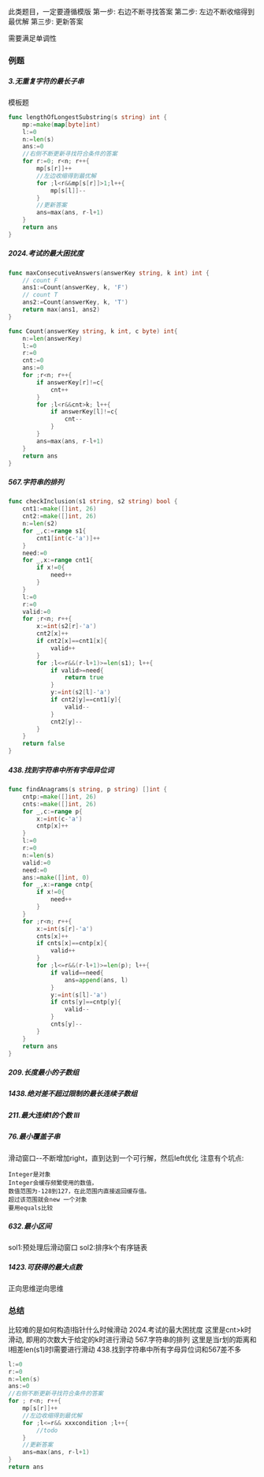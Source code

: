 此类题目，一定要遵循模版
第一步: 右边不断寻找答案
第二步: 左边不断收缩得到最优解
第三步: 更新答案

需要满足单调性
### 例题 
##### 3.无重复字符的最长子串
模板题
```go
func lengthOfLongestSubstring(s string) int {
    mp:=make(map[byte]int)
    l:=0
    n:=len(s)
    ans:=0
	//右侧不断更新寻找符合条件的答案
    for r:=0; r<n; r++{
        mp[s[r]]++
        //左边收缩得到最优解
        for ;l<r&&mp[s[r]]>1;l++{
            mp[s[l]]--
        }
        //更新答案
        ans=max(ans, r-l+1)
    }
    return ans
}
```

##### 2024.考试的最大困扰度
```go
func maxConsecutiveAnswers(answerKey string, k int) int {
    // count F
    ans1:=Count(answerKey, k, 'F')
    // count T
    ans2:=Count(answerKey, k, 'T')
    return max(ans1, ans2)
}

func Count(answerKey string, k int, c byte) int{
    n:=len(answerKey)
    l:=0
    r:=0
    cnt:=0
    ans:=0
    for ;r<n; r++{
        if answerKey[r]!=c{
            cnt++
        }
        for ;l<r&&cnt>k; l++{
            if answerKey[l]!=c{
                cnt--
            }
        }
        ans=max(ans, r-l+1)
    }
    return ans
}
```
##### 567.字符串的排列
```go
func checkInclusion(s1 string, s2 string) bool {
    cnt1:=make([]int, 26)
    cnt2:=make([]int, 26)
    n:=len(s2)
    for _,c:=range s1{
        cnt1[int(c-'a')]++
    }
    need:=0
    for _,x:=range cnt1{
        if x!=0{
            need++
        }
    }
    l:=0
    r:=0
    valid:=0
    for ;r<n; r++{
        x:=int(s2[r]-'a')
        cnt2[x]++
        if cnt2[x]==cnt1[x]{
            valid++
        }
        for ;l<=r&&(r-l+1)>=len(s1); l++{
            if valid>=need{
                return true
            }
            y:=int(s2[l]-'a')
            if cnt2[y]==cnt1[y]{
                valid--
            }
            cnt2[y]--
        }
    }
    return false
}
```
##### 438.找到字符串中所有字母异位词
```go
func findAnagrams(s string, p string) []int {
    cntp:=make([]int, 26)
    cnts:=make([]int, 26)
    for _,c:=range p{
        x:=int(c-'a')
        cntp[x]++
    }
    l:=0
    r:=0
    n:=len(s)
    valid:=0
    need:=0
    ans:=make([]int, 0)
    for _,x:=range cntp{
        if x!=0{
            need++
        }
    }
    for ;r<n; r++{
        x:=int(s[r]-'a')
        cnts[x]++
        if cnts[x]==cntp[x]{
            valid++
        }
        for ;l<=r&&(r-l+1)>=len(p); l++{
            if valid==need{
                ans=append(ans, l)
            }
            y:=int(s[l]-'a')
            if cnts[y]==cntp[y]{
                valid--
            }
            cnts[y]--
        }
    }
    return ans
}
```
##### 209.长度最小的子数组
##### 1438.绝对差不超过限制的最长连续子数组
##### 211.最大连续1的个数 III
##### 76.最小覆盖子串
滑动窗口--不断增加right，直到达到一个可行解，然后left优化
注意有个坑点:
```
Integer是对象  
Integer会缓存频繁使用的数值，  
数值范围为-128到127，在此范围内直接返回缓存值。  
超过该范围就会new 一个对象
要用equals比较
```
##### 632.最小区间
sol1:预处理后滑动窗口
sol2:排序k个有序链表

##### 1423.可获得的最大点数
正向思维逆向思维

### 总结
比较难的是如何构造l指针什么时候滑动
2024.考试的最大困扰度 这里是cnt>k时滑动, 即用的次数大于给定的k时进行滑动
567.字符串的排列 这里是当r划的距离和l相差len(s1)时l需要进行滑动
438.找到字符串中所有字母异位词和567差不多
```go
l:=0
r:=0
n:=len(s)
ans:=0
//右侧不断更新寻找符合条件的答案
for ; r<n; r++{
	mp[s[r]]++
	//左边收缩得到最优解
	for ;l<=r&& xxxcondition ;l++{
		//todo
	}
	//更新答案
	ans=max(ans, r-l+1)
}
return ans
```